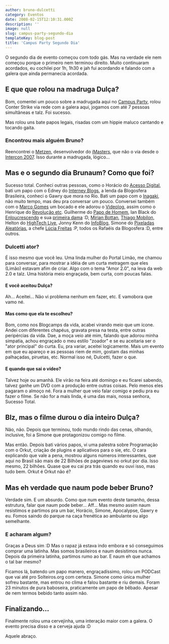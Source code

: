 ```yaml
---
author: bruno-dulcetti
category: Eventos
date: 2008-02-15T12:10:31.000Z
description: ''
image: null
slug: campus-party-segundo-dia
templateKey: blog-post
title: 'Campus Party Segundo Dia'
---
```


O segundo dia de evento começou com todo gás. Mas na verdade ele nem começou porque o primeiro nem terminou direito. Muito continuaram acordados, eu cochilei por 1h, 1h30 e jah fui acordando e falando com a galera que ainda permanecia acordada.

## E que que rolou na madruga Dulça?

Bom, comentei um pouco sobre a madrugada aqui no <a href="http://www.campus-party.com.br/">Campus Party</a>, rolou Conter Strike via rede com a galera aqui, jogamos com até 7 pessoas simultâneas e talz. Foi sucesso.

Mas rolou uns bate papos legais, risadas com um hippie maluco cantando e tocando gaita.

### Encontrou mais alguém Bruno?

Reencontrei o <a href="http://www.metzen.com.br/blog/">Metzen</a>, desenvolvedor do <a href="http://www.imasters.com.br">iMasters</a>, que não o via desde o <a href="/retrospectiva-intercon-2007.html">Intercon 2007</a>. Isso durante a madrugada, lógico...

## Mas e o segundo dia Brunaum? Como que foi?

Sucesso total. Conheci outras pessoas, como o Horácio do <a href="http://acessodigital.net/">Acesso Digital</a>, bati um papo com o Edney do <a href="http://www.interney.net/">Interney Blogs</a>, a lenda da Blogosfera Brasileira, conheci o Gawry que mora no Rio. Bati um papo com o <a href="http://www.interney.net/blogs/inagaki/">Inagaki</a>, não muito tempo, mas deu pra conversar um pouco. Conversei também com o <a href="http://www.marcogomes.com/">Marco Gomes</a> um bocado e ele adorou o <a href="http://www.videolog.tv">Videolog</a>, assim como o Henrique do <a href="http://revolucao.etc.br/">Revolução etc</a>. Guilherme do <a href="http://papodehomem.com.br/">Papo de Homem</a>, Ian Black do <a href="http://www.interney.net/blogs/enloucrescendo/">Enloucrescendo</a> e sua <a href="http://chiqueirochique.com/">primeira dama</a> :D, <a href="http://substantivolatil.com/">Mirian Bottan</a>, <a href="http://tecnoblog.net/">Thiago Mobilon</a>, Helton do <a href="http://www.hitechlive.com.br/">HighTech Live</a>, Jonny Kenn do <a href="http://www.jonnyken.com/infoblog/">InfoBlog</a>, Simone do <a href="http://s1mone.net/">Pixeladas Aleatórias</a>, a chefe <a href="http://www.ladybugbrazil.com/">Lúcia Freitas</a> :P, todos os Rafaéis da Blogosfera :D, entre outros.

### Dulcetti ator?

É isso mesmo que você leu. Uma linda mulher do Portal Limão, me chamou para conversar, para mostrar a idéia de um curta metragem que eles (Limão) estavam afim de criar. Algo com o tema "Amor 2.0", na leva da web 2.0 e talz. Uma história meio engraçada, bem curta, com poucas falas.

#### E você aceitou Dulça?

Ah... Aceitei... Não vi problema nenhum em fazer, etc. E vamobora que vamo né.

#### Mas como que ela te escolheu?

Bom, como nos Blogcamps da vida, acabei virando meio que um ícone. Andei com diferentes chapéus, gravata presa na testa, entre outras peripércias da vida. Dae, a moça veio até mim, falando que adorou minha simpatia, achou engraçado o meu estilo "zoador" e se eu aceitaria ser o "ator principal" do curta. Eu, pra variar, aceitei logicamente. Mais um evento em que eu apareço e as pessoas riem de mim, gostam das minhas palhaçadas, piruetas, etc. Normal isso né, Dulcetti, fazer o que.

#### E quando que sai o vídeo?

Talvez hoje ou amanhã. Ele virão na feira até domingo e eu ficarei sabendo, talvez ganhe um DVD com a produção entre outras coisas. Pelo menos eles pagaram o almoço né. Fora a mulher que veio falar comigo e pediu pra eu fazer o filme. Se não for a mais linda, é uma das mais, nossa senhora, Sucesso Total.

## Blz, mas o filme durou o dia inteiro Dulça?

Não, não. Depois que terminou, todo mundo rindo das cenas, olhando, inclusive, foi a Simone que protagonizou comigo no filme.

Mas então. Depois bati vários papos, vi uma palestra sobre Programação com o Orkut, criação de plugins e aplicativos para o sie, etc. O cara explicando que vale a pena, mostrou alguns números interessantes, que aqui no Brasil são mais de 22 Bilhões de pageviews no orkut por dia. Isso mesmo, 22 bilhões. Quase que eu cai pra trás quando eu ouvi isso, mas tudo bem. Orkut é Orkut não é?

## Mas eh verdade que naum pode beber Bruno?

Verdade sim. E um absurdo. Como que num evento deste tamanho, dessa estrutura, falar que naum pode beber... Aff... Mas mesmo assim naum resistimos e partimos pra um bar, Horácio, Simone, Apocalypse, Gawry e eu. Fomos saindo do parque na caça frenética ao ambulante ou algo semelhante.

### E acharam algum?

Graças a Deus sim :D Mas o rapaz já estava indo embora e só conseguimos comprar uma latinha. Mas somos brasileiros e naum desistimos nunca. Depois da primeira latinha, partimos rumo ao bar. E naum eh que achamos o tal bar mesmo?

Ficamos lá, batendo um papo manero, engraçadíssimo, rolou um PODCast que vai até pro Solteiros.org com certeza. Simone como única mulher sofreu bastante, mas entrou no clima e falou bastante e riu demais. Foram 23 minutos de pura baboseira, praticamente um papo de bêbado. Apesar de nem termos bebido tanto assim não.

## Finalizando...

Finalmente rolou uma cervejinha, uma interação maior com a galera. O evento precisa disso e a cerveja ajuda :D

Aquele abraço.
